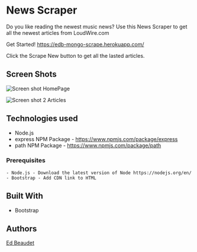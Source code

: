 # News Scraper

Do you like reading the newest music news? Use this News Scraper to get all the newest articles from LoudWire.com

Get Started!
https://edb-mongo-scrape.herokuapp.com/

Click the Scrape New button to get all the lasted articles. 

## Screen Shots

![Screen shot](/public/images/logo.PNG)
HomePage

![Screen shot 2](/public/images/article.PNG)
Articles


## Technologies used
- Node.js
- express NPM Package - https://www.npmjs.com/package/express
- path NPM Package - https://www.npmjs.com/package/path
### Prerequisites

```
- Node.js - Download the latest version of Node https://nodejs.org/en/
- Bootstrap - Add CDN link to HTML 
```

## Built With

* Bootstrap

## Authors

[Ed Beaudet](https://github.com/ebeaudet)

